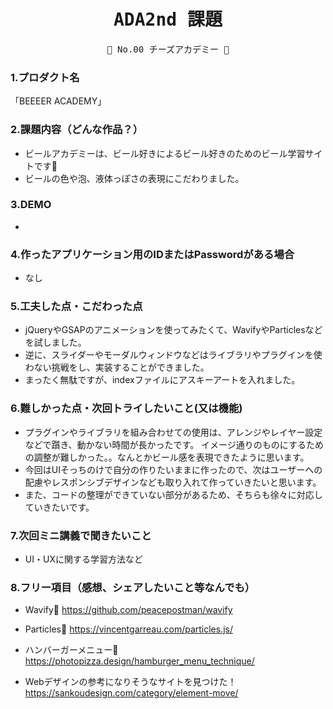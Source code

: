 <div align="center">
<samp>

# ADA2nd 課題

💜  No.00  チーズアカデミー 💜

</samp>
</div>



### 1.プロダクト名

「BEEEER ACADEMY」

### 2.課題内容（どんな作品？）

- ビールアカデミーは、ビール好きによるビール好きのためのビール学習サイトです🍺
- ビールの色や泡、液体っぽさの表現にこだわりました。

### 3.DEMO

- 

### 4.作ったアプリケーション用のIDまたはPasswordがある場合

- なし

### 5.工夫した点・こだわった点

- jQueryやGSAPのアニメーションを使ってみたくて、WavifyやParticlesなどを試しました。
- 逆に、スライダーやモーダルウィンドウなどはライブラリやプラグインを使わない挑戦をし、実装することができました。
- まったく無駄ですが、indexファイルにアスキーアートを入れました。


### 6.難しかった点・次回トライしたいこと(又は機能)

- プラグインやライブラリを組み合わせての使用は、アレンジやレイヤー設定などで躓き、動かない時間が長かったです。
イメージ通りのものにするための調整が難しかった。。なんとかビール感を表現できたように思います。
- 今回はUIそっちのけで自分の作りたいままに作ったので、次はユーザーへの配慮やレスポンシブデザインなども取り入れて作っていきたいと思います。
- また、コードの整理ができていない部分があるため、そちらも徐々に対応していきたいです。

### 7.次回ミニ講義で聞きたいこと

- UI・UXに関する学習方法など

### 8.フリー項目（感想、シェアしたいこと等なんでも）
- Wavify🌊
  https://github.com/peacepostman/wavify

- Particles🫧
  https://vincentgarreau.com/particles.js/
  
- ハンバーガーメニュー🍔
  https://photopizza.design/hamburger_menu_technique/
  
- Webデザインの参考になりそうなサイトを見つけた！
  https://sankoudesign.com/category/element-move/